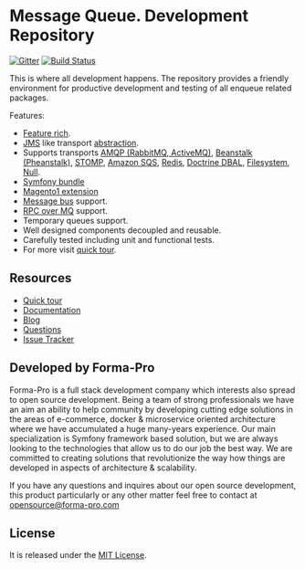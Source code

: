 # Message Queue. Development Repository

[![Gitter](https://badges.gitter.im/php-enqueue/Lobby.svg)](https://gitter.im/php-enqueue/Lobby)
[![Build Status](https://travis-ci.org/php-enqueue/enqueue-dev.png?branch=master)](https://travis-ci.org/php-enqueue/enqueue-dev)

This is where all development happens. The repository provides a friendly environment for productive development and testing of all enqueue related packages.

Features:

* [Feature rich](docs/quick_tour.md).
* [JMS](https://docs.oracle.com/javaee/7/api/javax/jms/package-summary.html) like transport [abstraction](https://github.com/php-enqueue/psr-queue).
* Supports  transports [AMQP (RabbitMQ, ActiveMQ)](docs/transport/amqp.md), [Beanstalk (Pheanstalk)](docs/transport/pheanstalk.md),  [STOMP](docs/transport/stomp.md), [Amazon SQS](docs/transport/sqs.md), [Redis](docs/transport/redis.md), [Doctrine DBAL](docs/transport/dbal.md), [Filesystem](docs/transport/filesystem.md), [Null](docs/transport/null.md).
* [Symfony bundle](https://github.com/php-enqueue/enqueue-dev/blob/master/docs/bundle/quick_tour.md)
* [Magento1 extension](https://github.com/php-enqueue/enqueue-dev/blob/master/docs/magento/quick_tour.md)
* [Message bus](http://www.enterpriseintegrationpatterns.com/patterns/messaging/MessageBus.html) support.
* [RPC over MQ](https://www.rabbitmq.com/tutorials/tutorial-one-php.html) support.
* Temporary queues support.
* Well designed components decoupled and reusable.
* Carefully tested including unit and functional tests.
* For more visit [quick tour](docs/quick_tour.md).

## Resources

* [Quick tour](https://github.com/php-enqueue/enqueue-dev/blob/master/docs/quick_tour.md)
* [Documentation](https://github.com/php-enqueue/enqueue-dev/blob/master/docs/index.md)
* [Blog](https://github.com/php-enqueue/enqueue-dev/blob/master/docs/index.md#blogs)
* [Questions](https://gitter.im/php-enqueue/Lobby)
* [Issue Tracker](https://github.com/php-enqueue/enqueue-dev/issues)

## Developed by Forma-Pro

Forma-Pro is a full stack development company which interests also spread to open source development. 
Being a team of strong professionals we have an aim an ability to help community by developing cutting edge solutions in the areas of e-commerce, docker & microservice oriented architecture where we have accumulated a huge many-years experience. 
Our main specialization is Symfony framework based solution, but we are always looking to the technologies that allow us to do our job the best way. We are committed to creating solutions that revolutionize the way how things are developed in aspects of architecture & scalability.

If you have any questions and inquires about our open source development, this product particularly or any other matter feel free to contact at opensource@forma-pro.com

## License

It is released under the [MIT License](LICENSE).
